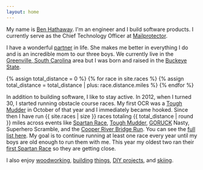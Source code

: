 ```yaml
---
layout: home
---
```


My name is [Ben Hathaway](/about/). I'm an engineer and I build software products. I currently serve as the Chief Technology Officer at [Mailprotector][mailprotector].

I have a wonderful [partner](https://www.instagram.com/kickin_cash/) in life. She makes me better in everything I do and is an incredible mom to our three boys. We currently live in the [Greenville, South Carolina](https://www.instagram.com/visitgreenvillesc/) area but I was born and raised in the [Buckeye State](https://en.wikipedia.org/wiki/Ohio).

{% assign total_distance = 0 %}
{% for race in site.races %}
  {% assign total_distance = total_distance | plus: race.distance.miles %}
{% endfor %}

In addition to building software, I like to stay active. In 2012, when I turned 30, I started running obstacle course races. My first OCR was a [Tough Mudder](https://toughmudder.com) in October of that year and I immediately became hooked. Since then I have run {{ site.races | size }} races totaling {{ total_distance | round }} miles across events like [Spartan Race](https://spartan.com), [Tough Mudder](https://toughmudder.com), [GORUCK](https://goruck.com) Nasty, Superhero Scramble, and the [Cooper River Bridge Run](http://bridgerun.com/). You can see the [full list here](/races/). My goal is to continue running at least one race every year until my boys are old enough to run them with me. This year my oldest two ran their [first Spartan Race](https://www.instagram.com/p/BbFtUi_nubc/) so they are getting close.

I also enjoy [woodworking](https://photos.app.goo.gl/1cztk2OLWR6e2VUv1), [building](https://photos.app.goo.gl/UVvpXJ19cFppM7513) [things](https://www.instagram.com/p/lBZwQupNZu), [DIY projects](https://photos.app.goo.gl/mf4DADvxZrvNMxhK2), and [skiing](https://photos.app.goo.gl/dwhUuRgH4uhmgFit1).

[uc]: http://ceas.uc.edu
[mailprotector]: https://mailprotector.com
[bracket-mp]: https://mailprotector.com/bracket
